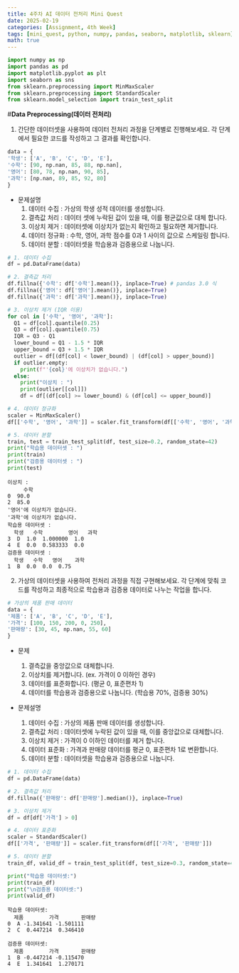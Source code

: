 ```yaml
---
title: 4주차 AI 데이터 전처리 Mini Quest
date: 2025-02-19
categories: [Assignment, 4th Week]
tags: [mini_quest, python, numpy, pandas, seaborn, matplotlib, sklearn]      # TAG names should always be lowercase
math: true
---
```


```python
import numpy as np
import pandas as pd
import matplotlib.pyplot as plt
import seaborn as sns
from sklearn.preprocessing import MinMaxScaler
from sklearn.preprocessing import StandardScaler
from sklearn.model_selection import train_test_split
```

#**Data Preprocessing(데이터 전처리)**

1. 간단한 데이터셋을 사용하여 데이터 전처리 과정을 단계별로 진행해보세요. 각 단계에서 필요한 코드를 작성하고 그 결과를 확인합니다.


```python
data = {
'학생': ['A', 'B', 'C', 'D', 'E'],
'수학': [90, np.nan, 85, 88, np.nan],
'영어': [80, 78, np.nan, 90, 85],
'과학': [np.nan, 89, 85, 92, 80]
}
```

- 문제설명</br>
  1. 데이터 수집 : 가상의 학생 성적 데이터를 생성합니다.</br>
  2. 결측값 처리 : 데이터 셋에 누락된 값이 있을 때, 이를 평균값으로 대체 합니다.</br>
  3. 이상치 제거 : 데이터셋에 이상치가 없는지 확인하고 필요하면 제거합니다.</br>
  4. 데이터 정규화 : 수학, 영어, 과학 점수를 0과 1 사이의 값으로 스케일링 합니다.</br>
  5. 데이터 분할 : 데이터셋을 학습용과 검증용으로 나눕니다.</br>


```python
# 1. 데이터 수집
df = pd.DataFrame(data)

# 2. 결측값 처리
df.fillna({'수학': df['수학'].mean()}, inplace=True) # pandas 3.0 식
df.fillna({'영어': df['영어'].mean()}, inplace=True)
df.fillna({'과학': df['과학'].mean()}, inplace=True)

# 3. 이상치 제거 (IQR 이용)
for col in ['수학', '영어', '과학']:
  Q1 = df[col].quantile(0.25)
  Q3 = df[col].quantile(0.75)
  IQR = Q3 - Q1
  lower_bound = Q1 - 1.5 * IQR
  upper_bound = Q3 + 1.5 * IQR
  outlier = df[(df[col] < lower_bound) | (df[col] > upper_bound)]
  if outlier.empty:
    print(f"'{col}'에 이상치가 없습니다.")
  else:
    print("이상치 : ")
    print(outlier[[col]])
    df = df[(df[col] >= lower_bound) & (df[col] <= upper_bound)]

# 4. 데이터 정규화
scaler = MinMaxScaler()
df[['수학', '영어', '과학']] = scaler.fit_transform(df[['수학', '영어', '과학']])

# 5. 데이터 분할
train, test = train_test_split(df, test_size=0.2, random_state=42)
print("학습용 데이터셋 : ")
print(train)
print("검증용 데이터셋 : ")
print(test)
```

    이상치 : 
         수학
    0  90.0
    2  85.0
    '영어'에 이상치가 없습니다.
    '과학'에 이상치가 없습니다.
    학습용 데이터셋 : 
      학생   수학        영어   과학
    3  D  1.0  1.000000  1.0
    4  E  0.0  0.583333  0.0
    검증용 데이터셋 : 
      학생   수학   영어    과학
    1  B  0.0  0.0  0.75
    

2. 가상의 데이터셋을 사용하여 전처리 과정을 직접 구현해보세요. 각 단계에 맞춰 코드를 작성하고 최종적으로 학습용과 검증용 데이터로 나누는 작업을 합니다.


```python
# 가상의 제품 판매 데이터
data = {
'제품': ['A', 'B', 'C', 'D', 'E'],
'가격': [100, 150, 200, 0, 250],
'판매량': [30, 45, np.nan, 55, 60]
}
```

- 문제
  1. 결측값을 중앙값으로 대체합니다.
  2. 이상치를 제거합니다. (ex. 가격이 0 이하인 경우)
  3. 데이터를 표준화합니다. (평균 0, 표준편차 1)
  4. 데이터를 학습용과 검증용으로 나눕니다. (학습용 70%, 검증용 30%)

- 문제설명
  1. 데이터 수집 : 가상의 제품 판매 데이터를 생성합니다.
  2. 결측값 처리 : 데이터셋에 누락된 값이 있을 때, 이를 중앙값으로 대체합니다.
  3. 이상치 제거 : 가격이 0 이하인 데이터를 제거 합니다.
  4. 데이터 표준화 : 가격과 판매량 데이터를 평균 0, 표준편차 1로 변환합니다.
  5. 데이터 분할 : 데이터셋을 학습용과 검증용으로 나눕니다.


```python
# 1. 데이터 수집
df = pd.DataFrame(data)

# 2. 결측값 처리
df.fillna({'판매량': df['판매량'].median()}, inplace=True)

# 3. 이상치 제거
df = df[df['가격'] > 0]

# 4. 데이터 표준화
scaler = StandardScaler()
df[['가격', '판매량']] = scaler.fit_transform(df[['가격', '판매량']])

# 5. 데이터 분할
train_df, valid_df = train_test_split(df, test_size=0.3, random_state=42)

print("학습용 데이터셋:")
print(train_df)
print("\n검증용 데이터셋:")
print(valid_df)
```

    학습용 데이터셋:
      제품        가격       판매량
    0  A -1.341641 -1.501111
    2  C  0.447214  0.346410
    
    검증용 데이터셋:
      제품        가격       판매량
    1  B -0.447214 -0.115470
    4  E  1.341641  1.270171
    
